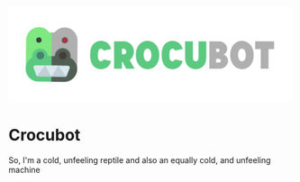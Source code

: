 ![Crocubot](/art/crocubot_wide.png)
# Crocubot
So, I'm a cold, unfeeling reptile and also an equally cold, and unfeeling machine
